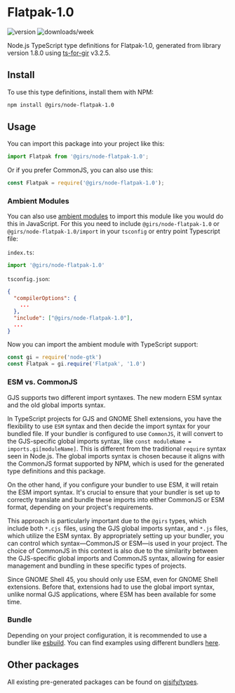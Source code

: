
# Flatpak-1.0

![version](https://img.shields.io/npm/v/@girs/node-flatpak-1.0)
![downloads/week](https://img.shields.io/npm/dw/@girs/node-flatpak-1.0)


Node.js TypeScript type definitions for Flatpak-1.0, generated from library version 1.8.0 using [ts-for-gir](https://github.com/gjsify/ts-for-gir) v3.2.5.


## Install

To use this type definitions, install them with NPM:
```bash
npm install @girs/node-flatpak-1.0
```

## Usage

You can import this package into your project like this:
```ts
import Flatpak from '@girs/node-flatpak-1.0';
```

Or if you prefer CommonJS, you can also use this:
```ts
const Flatpak = require('@girs/node-flatpak-1.0');
```

### Ambient Modules

You can also use [ambient modules](https://github.com/gjsify/ts-for-gir/tree/main/packages/cli#ambient-modules) to import this module like you would do this in JavaScript.
For this you need to include `@girs/node-flatpak-1.0` or `@girs/node-flatpak-1.0/import` in your `tsconfig` or entry point Typescript file:

`index.ts`:
```ts
import '@girs/node-flatpak-1.0'
```

`tsconfig.json`:
```json
{
  "compilerOptions": {
    ...
  },
  "include": ["@girs/node-flatpak-1.0"],
  ...
}
```

Now you can import the ambient module with TypeScript support: 

```ts
const gi = require('node-gtk')
const Flatpak = gi.require('Flatpak', '1.0')
```



### ESM vs. CommonJS

GJS supports two different import syntaxes. The new modern ESM syntax and the old global imports syntax.

In TypeScript projects for GJS and GNOME Shell extensions, you have the flexibility to use `ESM` syntax and then decide the import syntax for your bundled file. If your bundler is configured to use `CommonJS`, it will convert to the GJS-specific global imports syntax, like `const moduleName = imports.gi[moduleName]`. This is different from the traditional `require` syntax seen in Node.js. The global imports syntax is chosen because it aligns with the CommonJS format supported by NPM, which is used for the generated type definitions and this package.

On the other hand, if you configure your bundler to use ESM, it will retain the ESM import syntax. It's crucial to ensure that your bundler is set up to correctly translate and bundle these imports into either CommonJS or ESM format, depending on your project's requirements.

This approach is particularly important due to the `@girs` types, which include both `*.cjs `files, using the GJS global imports syntax, and `*.js` files, which utilize the ESM syntax. By appropriately setting up your bundler, you can control which syntax—CommonJS or ESM—is used in your project. The choice of CommonJS in this context is also due to the similarity between the GJS-specific global imports and CommonJS syntax, allowing for easier management and bundling in these specific types of projects.

Since GNOME Shell 45, you should only use ESM, even for GNOME Shell extensions. Before that, extensions had to use the global import syntax, unlike normal GJS applications, where ESM has been available for some time.

### Bundle

Depending on your project configuration, it is recommended to use a bundler like [esbuild](https://esbuild.github.io/). You can find examples using different bundlers [here](https://github.com/gjsify/ts-for-gir/tree/main/examples).

## Other packages

All existing pre-generated packages can be found on [gjsify/types](https://github.com/gjsify/types).

